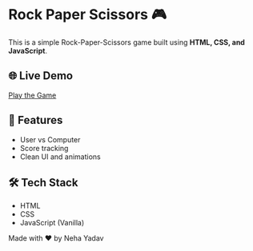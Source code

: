# Rock Paper Scissors 🎮

This is a simple Rock-Paper-Scissors game built using **HTML, CSS, and JavaScript**.

## 🌐 Live Demo
[Play the Game](https://yahoowecanwork2.github.io/rock-paper-scissors/)

## 📁 Features
- User vs Computer
- Score tracking
- Clean UI and animations

## 🛠 Tech Stack
- HTML
- CSS
- JavaScript (Vanilla)



Made with ❤️ by Neha Yadav
